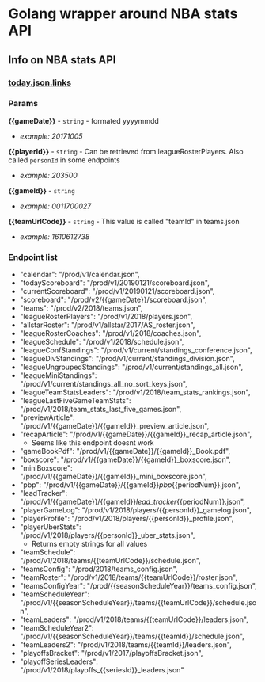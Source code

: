 # Golang wrapper around NBA stats API

## Info on NBA stats API

### [today.json.links](http://data.nba.net/10s/prod/v1/today.json)

### Params

**{{gameDate}}** - `string` - formated yyyymmdd
*   *example: 20171005* 

**{{playerId}}** - `string` - Can be retrieved from leagueRosterPlayers. Also called `personId` in some endpoints
*   *example: 203500* 

**{{gameId}}** - `string`
*   *example: 0011700027* 

**{{teamUrlCode}}** - `string` - This value is called "teamId" in teams.json
*   *example: 1610612738* 

### Endpoint list
- "calendar": "/prod/v1/calendar.json",
- "todayScoreboard": "/prod/v1/20190121/scoreboard.json",
- "currentScoreboard": "/prod/v1/20190121/scoreboard.json",
- "scoreboard": "/prod/v2/{{gameDate}}/scoreboard.json",
- "teams": "/prod/v2/2018/teams.json",
- "leagueRosterPlayers": "/prod/v1/2018/players.json",
- "allstarRoster": "/prod/v1/allstar/2017/AS_roster.json",
- "leagueRosterCoaches": "/prod/v1/2018/coaches.json",
- "leagueSchedule": "/prod/v1/2018/schedule.json",
- "leagueConfStandings": "/prod/v1/current/standings_conference.json",
- "leagueDivStandings": "/prod/v1/current/standings_division.json",
- "leagueUngroupedStandings": "/prod/v1/current/standings_all.json",
- "leagueMiniStandings": "/prod/v1/current/standings_all_no_sort_keys.json",
- "leagueTeamStatsLeaders": "/prod/v1/2018/team_stats_rankings.json",
- "leagueLastFiveGameTeamStats": "/prod/v1/2018/team_stats_last_five_games.json",
- "previewArticle": "/prod/v1/{{gameDate}}/{{gameId}}_preview_article.json",
- "recapArticle": "/prod/v1/{{gameDate}}/{{gameId}}_recap_article.json",
     * Seems like this endpoint doesnt work
- "gameBookPdf": "/prod/v1/{{gameDate}}/{{gameId}}_Book.pdf",
- "boxscore": "/prod/v1/{{gameDate}}/{{gameId}}_boxscore.json",
- "miniBoxscore": "/prod/v1/{{gameDate}}/{{gameId}}_mini_boxscore.json",
- "pbp": "/prod/v1/{{gameDate}}/{{gameId}}_pbp_{{periodNum}}.json",
- "leadTracker": "/prod/v1/{{gameDate}}/{{gameId}}_lead_tracker_{{periodNum}}.json",
- "playerGameLog": "/prod/v1/2018/players/{{personId}}_gamelog.json",
- "playerProfile": "/prod/v1/2018/players/{{personId}}_profile.json",
- "playerUberStats": "/prod/v1/2018/players/{{personId}}_uber_stats.json",
     * Returns empty strings for all values
- "teamSchedule": "/prod/v1/2018/teams/{{teamUrlCode}}/schedule.json",
- "teamsConfig": "/prod/2018/teams_config.json",
- "teamRoster": "/prod/v1/2018/teams/{{teamUrlCode}}/roster.json",
- "teamsConfigYear": "/prod/{{seasonScheduleYear}}/teams_config.json",
- "teamScheduleYear": "/prod/v1/{{seasonScheduleYear}}/teams/{{teamUrlCode}}/schedule.json",
- "teamLeaders": "/prod/v1/2018/teams/{{teamUrlCode}}/leaders.json",
- "teamScheduleYear2": "/prod/v1/{{seasonScheduleYear}}/teams/{{teamId}}/schedule.json",
- "teamLeaders2": "/prod/v1/2018/teams/{{teamId}}/leaders.json",
- "playoffsBracket": "/prod/v1/2017/playoffsBracket.json",
- "playoffSeriesLeaders": "/prod/v1/2018/playoffs_{{seriesId}}_leaders.json"